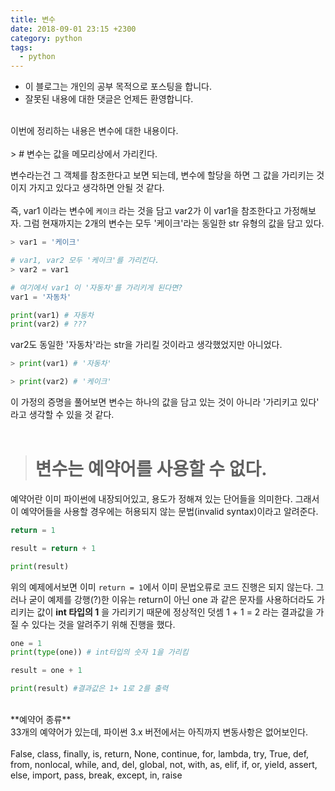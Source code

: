 ```yaml
---
title: 변수
date: 2018-09-01 23:15 +2300
category: python
tags:
  - python
---
```


- 이 블로그는 개인의 공부 목적으로 포스팅을 합니다.
- 잘못된 내용에 대한 댓글은 언제든 환영합니다.

<br>
이번에 정리하는 내용은 변수에 대한 내용이다.
<br>
<br>
> # 변수는 값을 메모리상에서 가리킨다.

변수라는건 그 객체를 참조한다고 보면 되는데, 변수에 할당을 하면 그 값을 가리키는 것이지 가지고 있다고 생각하면 안될 것 같다.
<br>
<br>
즉, var1 이라는 변수에 `케이크` 라는 것을 담고 var2가 이 var1을 참조한다고 가정해보자. 그럼 현재까지는 2개의 변수는 모두 '케이크'라는 동일한 str 유형의 값을 담고 있다.
<br>
```python
> var1 = '케이크'

# var1, var2 모두 '케이크'를 가리킨다.
> var2 = var1

# 여기에서 var1 이 '자동차'를 가리키게 된다면?
var1 = '자동차'

print(var1) # 자동차
print(var2) # ???
```
var2도 동일한 '자동차'라는 str을 가리킬 것이라고 생각했었지만 아니었다.

```python
> print(var1) # '자동차'

> print(var2) # '케이크'
```
이 가정의 증명을 풀어보면 변수는 하나의 값을 담고 있는 것이 아니라 '가리키고 있다' 라고 생각할 수 있을 것 같다.
<br>
<br>
> # 변수는 예약어를 사용할 수 없다.

예약어란 이미 파이썬에 내장되어있고, 용도가 정해져 있는 단어들을 의미한다. 그래서 이 예약어들을 사용할 경우에는 허용되지 않는 문법(invalid syntax)이라고 알려준다.
<br>
```python
return = 1

result = return + 1

print(result)
```
위의 예제에서보면 이미 `return = 1`에서 이미 문법오류로 코드 진행은 되지 않는다. 그러나 굳이 예제를 강행(?)한 이유는 return이 아닌 one 과 같은 문자를 사용하더라도 가리키는 값이 **int 타입의 1** 을 가리키기 때문에 정상적인 덧셈 1 + 1 = 2 라는 결과값을 가질 수 있다는 것을 알려주기 위해 진행을 했다.

```python
one = 1
print(type(one)) # int타입의 숫자 1을 가리킴

result = one + 1

print(result) #결과값은 1+ 1로 2를 출력
```

<br>
**예약어 종류**
<br>
33개의 예약어가 있는데, 파이썬 3.x 버전에서는 아직까지 변동사항은 없어보인다.
<br>
<br>
False, class, finally, is, return, None, continue, for, lambda, try, True, def, from, nonlocal, while, and, del, global, not, with, as, elif, if, or, yield, assert, else, import, pass, break, except, in, raise
